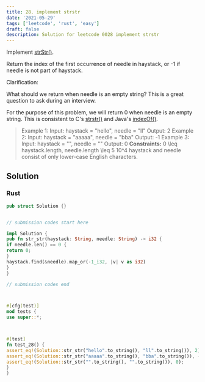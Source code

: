 ```yaml
---
title: 28. implement strstr
date: '2021-05-29'
tags: ['leetcode', 'rust', 'easy']
draft: false
description: Solution for leetcode 0028 implement strstr
---
```




Implement [strStr()](http://www.cplusplus.com/reference/cstring/strstr/).

Return the index of the first occurrence of needle in haystack, or -1 if needle is not part of haystack.

Clarification:

What should we return when needle is an empty string? This is a great question to ask during an interview.

For the purpose of this problem, we will return 0 when needle is an empty string. This is consistent to C's [strstr()](http://www.cplusplus.com/reference/cstring/strstr/) and Java's [indexOf()](https://docs.oracle.com/javase/7/docs/api/java/lang/String.html#indexOf(java.lang.String)).



>   Example 1:
>   Input: haystack <TeX>=</TeX> "hello", needle <TeX>=</TeX> "ll"
>   Output: 2
>   Example 2:
>   Input: haystack <TeX>=</TeX> "aaaaa", needle <TeX>=</TeX> "bba"
>   Output: -1
>   Example 3:
>   Input: haystack <TeX>=</TeX> "", needle <TeX>=</TeX> ""
>   Output: 0
**Constraints:**
>   	0 <TeX>\leq</TeX> haystack.length, needle.length <TeX>\leq</TeX> 5  10^4
>   	haystack and needle consist of only lower-case English characters.


## Solution


### Rust
```rust
pub struct Solution {}


// submission codes start here

impl Solution {
pub fn str_str(haystack: String, needle: String) -> i32 {
if needle.len() == 0 {
return 0;
}
haystack.find(&needle).map_or(-1_i32, |v| v as i32)
}
}

// submission codes end



#[cfg(test)]
mod tests {
use super::*;



#[test]
fn test_28() {
assert_eq!(Solution::str_str("hello".to_string(), "ll".to_string()), 2);
assert_eq!(Solution::str_str("aaaaa".to_string(), "bba".to_string()), -1);
assert_eq!(Solution::str_str("".to_string(), "".to_string()), 0);
}
}

```

